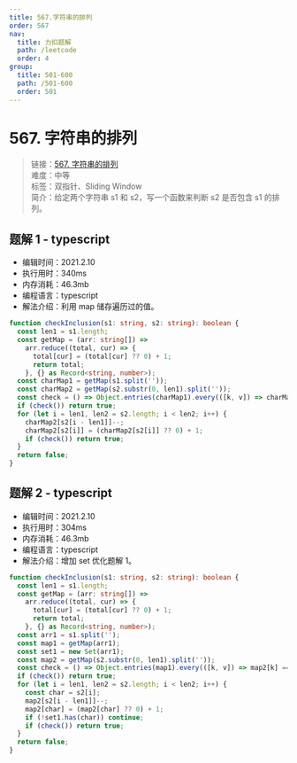 ```yaml
---
title: 567.字符串的排列
order: 567
nav:
  title: 力扣题解
  path: /leetcode
  order: 4
group:
  title: 501-600
  path: /501-600
  order: 501
---
```


# 567. 字符串的排列

> 链接：[567. 字符串的排列](https://leetcode-cn.com/problems/permutation-in-string/)  
> 难度：中等  
> 标签：双指针、Sliding Window  
> 简介：给定两个字符串 s1 和 s2，写一个函数来判断 s2 是否包含 s1 的排列。

## 题解 1 - typescript

- 编辑时间：2021.2.10
- 执行用时：340ms
- 内存消耗：46.3mb
- 编程语言：typescript
- 解法介绍：利用 map 储存遍历过的值。

```typescript
function checkInclusion(s1: string, s2: string): boolean {
  const len1 = s1.length;
  const getMap = (arr: string[]) =>
    arr.reduce((total, cur) => {
      total[cur] = (total[cur] ?? 0) + 1;
      return total;
    }, {} as Record<string, number>);
  const charMap1 = getMap(s1.split(''));
  const charMap2 = getMap(s2.substr(0, len1).split(''));
  const check = () => Object.entries(charMap1).every(([k, v]) => charMap2[k] === v);
  if (check()) return true;
  for (let i = len1, len2 = s2.length; i < len2; i++) {
    charMap2[s2[i - len1]]--;
    charMap2[s2[i]] = (charMap2[s2[i]] ?? 0) + 1;
    if (check()) return true;
  }
  return false;
}
```

## 题解 2 - typescript

- 编辑时间：2021.2.10
- 执行用时：304ms
- 内存消耗：46.3mb
- 编程语言：typescript
- 解法介绍：增加 set 优化题解 1。

```typescript
function checkInclusion(s1: string, s2: string): boolean {
  const len1 = s1.length;
  const getMap = (arr: string[]) =>
    arr.reduce((total, cur) => {
      total[cur] = (total[cur] ?? 0) + 1;
      return total;
    }, {} as Record<string, number>);
  const arr1 = s1.split('');
  const map1 = getMap(arr1);
  const set1 = new Set(arr1);
  const map2 = getMap(s2.substr(0, len1).split(''));
  const check = () => Object.entries(map1).every(([k, v]) => map2[k] === v);
  if (check()) return true;
  for (let i = len1, len2 = s2.length; i < len2; i++) {
    const char = s2[i];
    map2[s2[i - len1]]--;
    map2[char] = (map2[char] ?? 0) + 1;
    if (!set1.has(char)) continue;
    if (check()) return true;
  }
  return false;
}
```
